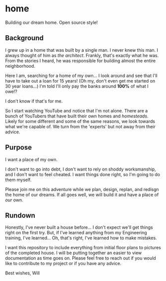 # home

Building our dream home. Open source style!

## Background

I grew up in a home that was built by a single man.  I never knew this man.  I always thought of him as *the architect*.  Frankly, that's exactly what he was.  From the stories I heard, he was responsible for building almost the entire neighborhood.

Here I am, searching for a home of my own... I look around and see that I'll have to take out a loan for 15 years!  (Oh my,  don't even get me started on 30 year loans...)  I'm told I'll only pay the banks around **100%** of what I owe!?

I don't know if that's for me.

So I start watching YouTube and notice that I'm not alone.  There are a bunch of YouTubers that have built their own homes and *homesteads*.  Likely for some different and some of the same reasons, we look towards what we're capable of.  We turn from the 'experts' but not away from their advice.

## Purpose

I want a place of my own.

I don't want to go into debt, I don't want to rely on shoddy worksmanship, and I don't want to feel cheated.  I want things done right, so I'm going to do them myself.

Please join me on this adventure while we plan, design, replan, and redisgn the home of our dreams.  If all goes well, we will build it and have a place of *our* own.

## Rundown

Honestly,  I've never built a house before... I don't expect we'll get things right on the first try. But, if I've learned anything from my Engineering training, I've learned... Oh, that's right, I've learned how to make mistakes.

I want this repository to include everything from initial floor plans to pictures of the completed house.  I will be putting together an easier to view documentation as time goes on.  Please feel free to reach out if you would like to contribute to my project or if you have any advice.

Best wishes,
Will